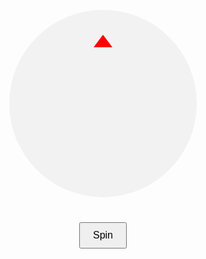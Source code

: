 <!DOCTYPE html>
<html lang="en">
<head>
<meta charset="UTF-8">
<meta name="viewport" content="width=device-width, initial-scale=1.0">
<title>Spin the Wheel</title>
<style>
  body {
    font-family: Arial, sans-serif;
    text-align: center;
  }
  #wheel {
    width: 300px;
    height: 300px;
    background-color: #f2f2f2;
    border-radius: 50%;
    position: relative;
    margin: 20px auto;
  }
  #pointer {
    width: 0;
    height: 0;
    border-left: 15px solid transparent;
    border-right: 15px solid transparent;
    border-bottom: 20px solid red;
    position: absolute;
    top: 40px;
    left: 50%;
    transform: translateX(-50%);
  }
  #spinBtn {
    margin-top: 20px;
    padding: 10px 20px;
    font-size: 16px;
    cursor: pointer;
  }
</style>
</head>
<body>

<div id="wheel">
  <div id="pointer"></div>
</div>
<button id="spinBtn">Spin</button>

<script>
  const sectors = [
    { name: "50 Points", value: 50 },
    { name: "30 Points", value: 30 },
    { name: "20 Points", value: 20 },
    { name: "10 Points", value: 10 },
    { name: "5 Points", value: 5 },
    { name: "2 Points", value: 2 }
  ];

  const wheel = document.getElementById('wheel');
  const pointer = document.getElementById('pointer');
  const spinBtn = document.getElementById('spinBtn');

  const spinDuration = 5000; // in milliseconds
  let spinning = false;

  spinBtn.addEventListener('click', spinWheel);

  function spinWheel() {
    if (spinning) return;
    spinning = true;

    const randomDegree = Math.floor(Math.random() * 360);
    const rotation = 3600 + randomDegree;

    wheel.style.transition = `transform ${spinDuration / 1000}s ease-out`;
    wheel.style.transform = `rotate(${rotation}deg)`;

    setTimeout(() => {
      const deg = rotation % 360;
      let sectorIndex = Math.floor(deg / (360 / sectors.length));
      const result = sectors[sectorIndex];

      alert(`You won ${result.name}!`);
      spinning = false;
    }, spinDuration);
  }
</script>

</body>
</html>
